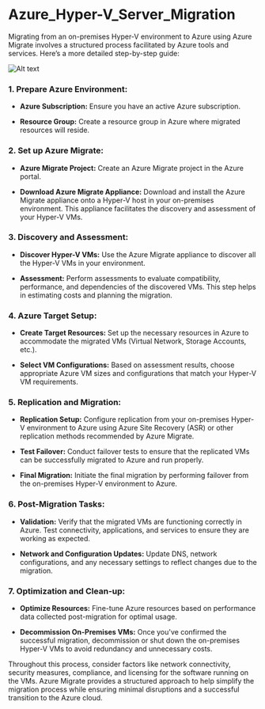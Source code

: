# Azure_Hyper-V_Server_Migration
Migrating from an on-premises Hyper-V environment to Azure using Azure Migrate involves a structured process facilitated by Azure tools and services. Here’s a more detailed step-by-step guide:

![Alt text](<Azure Server Migration Diagram-1.jpg>)

### 1. **Prepare Azure Environment:**

- **Azure Subscription:** Ensure you have an active Azure subscription.

- **Resource Group:** Create a resource group in Azure where migrated resources will reside.

### 2. **Set up Azure Migrate:**

- **Azure Migrate Project:** Create an Azure Migrate project in the Azure portal.

- **Download Azure Migrate Appliance:** Download and install the Azure Migrate appliance onto a Hyper-V host in your on-premises environment. This appliance facilitates the discovery and assessment of your Hyper-V VMs.

### 3. **Discovery and Assessment:**

- **Discover Hyper-V VMs:** Use the Azure Migrate appliance to discover all the Hyper-V VMs in your environment.

- **Assessment:** Perform assessments to evaluate compatibility, performance, and dependencies of the discovered VMs. This step helps in estimating costs and planning the migration.

### 4. **Azure Target Setup:**

- **Create Target Resources:** Set up the necessary resources in Azure to accommodate the migrated VMs (Virtual Network, Storage Accounts, etc.).

- **Select VM Configurations:** Based on assessment results, choose appropriate Azure VM sizes and configurations that match your Hyper-V VM requirements.

### 5. **Replication and Migration:**

- **Replication Setup:** Configure replication from your on-premises Hyper-V environment to Azure using Azure Site Recovery (ASR) or other replication methods recommended by Azure Migrate.

- **Test Failover:** Conduct failover tests to ensure that the replicated VMs can be successfully migrated to Azure and run properly.

- **Final Migration:** Initiate the final migration by performing failover from the on-premises Hyper-V environment to Azure.

### 6. **Post-Migration Tasks:**

- **Validation:** Verify that the migrated VMs are functioning correctly in Azure. Test connectivity, applications, and services to ensure they are working as expected.

- **Network and Configuration Updates:** Update DNS, network configurations, and any necessary settings to reflect changes due to the migration.

### 7. **Optimization and Clean-up:**

- **Optimize Resources:** Fine-tune Azure resources based on performance data collected post-migration for optimal usage.

- **Decommission On-Premises VMs:** Once you've confirmed the successful migration, decommission or shut down the on-premises Hyper-V VMs to avoid redundancy and unnecessary costs.

Throughout this process, consider factors like network connectivity, security measures, compliance, and licensing for the software running on the VMs. Azure Migrate provides a structured approach to help simplify the migration process while ensuring minimal disruptions and a successful transition to the Azure cloud.
